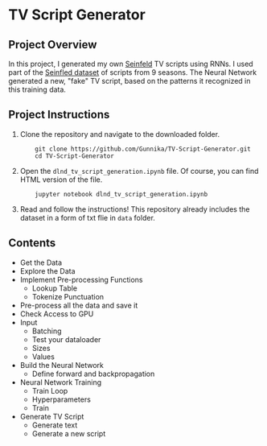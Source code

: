 # TV Script Generator

## Project Overview
In this project, I generated my own [Seinfeld](https://en.wikipedia.org/wiki/Seinfeld) TV scripts using RNNs. I used part of the [Seinfled dataset](https://www.kaggle.com/thec03u5/seinfeld-chronicles#scripts.csv) of scripts from 9 seasons. The Neural Network generated a new, "fake" TV script, based on the patterns it recognized in this training data.

## Project Instructions
1. Clone the repository and navigate to the downloaded folder.
	```
		git clone https://github.com/Gunnika/TV-Script-Generator.git
		cd TV-Script-Generator
	```
2. Open the `dlnd_tv_script_generation.ipynb` file. Of course, you can find HTML version of the file.
	```
		jupyter notebook dlnd_tv_script_generation.ipynb
	```
3. Read and follow the instructions! This repository already includes the dataset in a form of txt flie in `data` folder.

## Contents

- Get the Data
- Explore the Data
- Implement Pre-processing Functions
	- Lookup Table
	- Tokenize Punctuation
- Pre-process all the data and save it
- Check Access to GPU
- Input
	- Batching
	- Test your dataloader
	- Sizes
	- Values
- Build the Neural Network
	- Define forward and backpropagation
- Neural Network Training
	- Train Loop
	- Hyperparameters
	- Train 
- Generate TV Script
	- Generate text
	- Generate a new script
